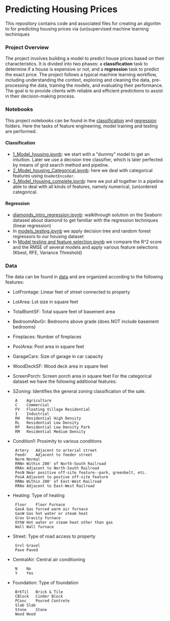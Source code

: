 
# Predicting Housing Prices

This repository contains code and associated files for creating an algoritm to for predicting housing prices via (un)supervised machine learning techiniques

### Project Overview

The project involves building a model to predict house prices based on their characteristics. It is divided into two phases: a **classification** task to determine if a house is expensive or not, and a **regression** task to predict the exact price. The project follows a typical machine learning workflow, including understanding the context, exploring and cleaning the data, pre-processing the data, training the models, and evaluating their performance. The goal is to provide clients with reliable and efficient predictions to assist in their decision-making process.

### Notebooks
This project notebooks can be found in the [classification](https://github.com/ginkof/Data-Science-Portfolio/tree/main/Machine%20Learning/Classification%20%26%20Regression/Predicting%20Housing%20Prices/Classification) and [regression](https://github.com/ginkof/Data-Science-Portfolio/tree/main/Machine%20Learning/Classification%20%26%20Regression/Predicting%20Housing%20Prices/Regression) folders. Here the tasks of feature engineering, model training and testing are performed.

#### Classification
* [1_Model_housing.ipynb](https://github.com/ginkof/Data-Science-Portfolio/blob/main/Machine%20Learning/Classification%20%26%20Regression/Predicting%20Housing%20Prices/Classification/1_Model_housing.ipynb): we start with a "dummy" model to get an intuition. Later we use a decision tree classifier, which is later perfected by means of grid search method and pipeline.
* [2_Model_housing_Categorical.ipynb](https://github.com/ginkof/Data-Science-Portfolio/blob/main/Machine%20Learning/Classification%20%26%20Regression/Predicting%20Housing%20Prices/Classification/2_Model_Housing_Categorical.ipynb): here we deal with categorical features using `OneHotEncoder`.
* [3_Model_Housing_complete.ipynb](https://github.com/ginkof/Data-Science-Portfolio/blob/main/Machine%20Learning/Classification%20%26%20Regression/Predicting%20Housing%20Prices/Classification/3_Model_Housing_complete.ipynb): here we put all together in a pipeline able to deal with all kinds of features, namely numerical, (un)ordered categorical.

#### Regression
* [diamonds_intro_regression.ipynb](https://github.com/ginkof/Data-Science-Portfolio/blob/main/Machine%20Learning/Classification%20%26%20Regression/Predicting%20Housing%20Prices/Regression/diamonds_intro_regression.ipynb): walkthrough solution on the Seaborn datased about diamond to get familiar with the regression techniques (linear regression)
* In [models_testing.ipynb](https://github.com/ginkof/Data-Science-Portfolio/blob/main/Machine%20Learning/Classification%20%26%20Regression/Predicting%20Housing%20Prices/Regression/models_testing.ipynb) we apply decision tree and random forest regressors to our housing dataset
* In [Model testing and feature selection.ipynb](https://github.com/ginkof/Data-Science-Portfolio/blob/main/Machine%20Learning/Classification%20%26%20Regression/Predicting%20Housing%20Prices/Regression/Model%20testing%20and%20feature%20selection.ipynb) we compare the R^2 score and the RMSE of several models and apply various feature selections (Kbest, RFE, Variance Threshold)

### Data
The data can be found in [data](https://github.com/ginkof/Data-Science-Portfolio/tree/main/Machine%20Learning/Classification%20%26%20Regression/Predicting%20Housing%20Prices/data) and are organized according to the following features: 
* LotFrontage: Linear feet of street connected to property
* LotArea: Lot size in square feet
* TotalBsmtSF: Total square feet of basement area
* BedroomAbvGr: Bedrooms above grade (does NOT include basement bedrooms)
* Fireplaces: Number of fireplaces
* PoolArea: Pool area in square feet
* GarageCars: Size of garage in car capacity
* WoodDeckSF: Wood deck area in square feet
* ScreenPorch: Screen porch area in square feet
For the categorical dataset we have the following additional features:
* SZoning: Identifies the general zoning classification of the sale.
		
       A	Agriculture
       C	Commercial
       FV	Floating Village Residential
       I	Industrial
       RH	Residential High Density
       RL	Residential Low Density
       RP	Residential Low Density Park 
       RM	Residential Medium Density

* Condition1: Proximity to various conditions
	
       Artery	Adjacent to arterial street
       Feedr	Adjacent to feeder street	
       Norm	Normal	
       RRNn	Within 200' of North-South Railroad
       RRAn	Adjacent to North-South Railroad
       PosN	Near positive off-site feature--park, greenbelt, etc.
       PosA	Adjacent to postive off-site feature
       RRNe	Within 200' of East-West Railroad
       RRAe	Adjacent to East-West Railroad

* Heating: Type of heating
		
       Floor	Floor Furnace
       GasA	Gas forced warm air furnace
       GasW	Gas hot water or steam heat
       Grav	Gravity furnace	
       OthW	Hot water or steam heat other than gas
       Wall	Wall furnace

* Street: Type of road access to property

       Grvl	Gravel	
       Pave	Paved

* CentralAir: Central air conditioning

       N	No
       Y	Yes

* Foundation: Type of foundation
		
       BrkTil	Brick & Tile
       CBlock	Cinder Block
       PConc	Poured Contrete	
       Slab	Slab
       Stone	Stone
       Wood	Wood
